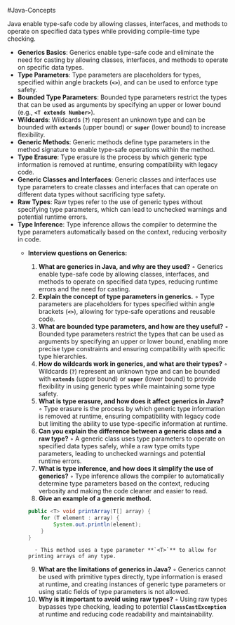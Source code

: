 #Java-Concepts 

Java enable type-safe code by allowing classes, interfaces, and methods to operate on specified data types while providing compile-time type checking.

- **Generics Basics**: Generics enable type-safe code and eliminate the need for casting by allowing classes, interfaces, and methods to operate on specific data types.
- **Type Parameters**: Type parameters are placeholders for types, specified within angle brackets (**`<>`**), and can be used to enforce type safety.
- **Bounded Type Parameters**: Bounded type parameters restrict the types that can be used as arguments by specifying an upper or lower bound (e.g., **`<T extends Number>`**).
- **Wildcards**: Wildcards (**`?`**) represent an unknown type and can be bounded with **`extends`** (upper bound) or **`super`** (lower bound) to increase flexibility.
- **Generic Methods**: Generic methods define type parameters in the method signature to enable type-safe operations within the method.
- **Type Erasure**: Type erasure is the process by which generic type information is removed at runtime, ensuring compatibility with legacy code.
- **Generic Classes and Interfaces**: Generic classes and interfaces use type parameters to create classes and interfaces that can operate on different data types without sacrificing type safety.
- **Raw Types**: Raw types refer to the use of generic types without specifying type parameters, which can lead to unchecked warnings and potential runtime errors.
- **Type Inference**: Type inference allows the compiler to determine the type parameters automatically based on the context, reducing verbosity in code.
    - **Interview questions on Generics:**
        
        1. **What are generics in Java, and why are they used?** ◦ Generics enable type-safe code by allowing classes, interfaces, and methods to operate on specified data types, reducing runtime errors and the need for casting.
        2. **Explain the concept of type parameters in generics.** ◦ Type parameters are placeholders for types specified within angle brackets (**`<>`**), allowing for type-safe operations and reusable code.
        3. **What are bounded type parameters, and how are they useful?** ◦ Bounded type parameters restrict the types that can be used as arguments by specifying an upper or lower bound, enabling more precise type constraints and ensuring compatibility with specific type hierarchies.
        4. **How do wildcards work in generics, and what are their types?** ◦ Wildcards (**`?`**) represent an unknown type and can be bounded with **`extends`** (upper bound) or **`super`** (lower bound) to provide flexibility in using generic types while maintaining some type safety.
        5. **What is type erasure, and how does it affect generics in Java?** ◦ Type erasure is the process by which generic type information is removed at runtime, ensuring compatibility with legacy code but limiting the ability to use type-specific information at runtime.
        6. **Can you explain the difference between a generic class and a raw type?** ◦ A generic class uses type parameters to operate on specified data types safely, while a raw type omits type parameters, leading to unchecked warnings and potential runtime errors.
        7. **What is type inference, and how does it simplify the use of generics?** ◦ Type inference allows the compiler to automatically determine type parameters based on the context, reducing verbosity and making the code cleaner and easier to read.
        8. **Give an example of a generic method.**
        
        ```java
        public <T> void printArray(T[] array) {
            for (T element : array) {
                System.out.println(element);
            }
        }
        ```
        
        ```
          ◦ This method uses a type parameter **`<T>`** to allow for printing arrays of any type.
        ```
        
        9. **What are the limitations of generics in Java?** ◦ Generics cannot be used with primitive types directly, type information is erased at runtime, and creating instances of generic type parameters or using static fields of type parameters is not allowed.
        10. **Why is it important to avoid using raw types?** ◦ Using raw types bypasses type checking, leading to potential **`ClassCastException`** at runtime and reducing code readability and maintainability.